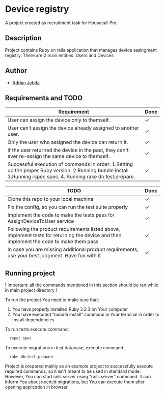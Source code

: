 
# Device registry

A project created as recruitment task for Housecall Pro.

## Description
Project contains Ruby on rails application that manages device assingment registry. There are 2 main entities: Users and Devices

## Author
- [Adrian Jobda](https://www.github.com/theConsite)


## Requirements and TODO
Requirement | Done 
--- | --- 
User can assign the device only to themself. | &check;
User can't assign the device already assigned to another user. | &check;
Only the user who assigned the  device can return it. | &check;
If the user returned the device in the past, they can't ever re-assign the same device to themself. | &check;
Successful execution of commands in order:  1.Setting up the proper Ruby version. 2.Running bundle install. 3.Running rspec spec. 4. Running rake db:test:prepare. | &check;

TODO | Done
---|---
Clone this repo to your local machine| &check;
Fix the config, so you can run the test suite properly| &check;
Implement the code to make the tests pass for AssignDeviceToUser service| &check;
Following the product requirements listed above, implement tests for returning the device and then implement the code to make them pass| &check;
In case you are missing additional product requirements, use your best judgment. Have fun with it| &check;

## Running project
! Important: all the commands mentioned in this section should be ran while in main project directory !

To run the project You need to make sure that:
1. You have properly installed Ruby 3.2.3 on Your computer
2. You have executed "bundle install" command in Your terminal in order to install dependencies

To run tests execute command:
```bash
  rspec spec
```

To execute migrations in test database, execute command:
```bash
  rake db:test:prepare
```

Project is prepared mainly as an example project to successfully execute required commands, so it isn't meant to be used in standard mode. However, You can start rails server using "rails server" command. It can inform You about needed migrations, but You can execute them after opening application in browser.
